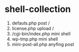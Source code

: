 # shell-collection
1. defauts.php  post /
2. license.php upload /
3. /cgi-bin/index.php mini shell
4. wp-tmp.php mini shell
5. mini-post-all.php anyfing post
